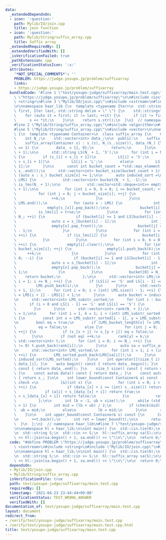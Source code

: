 ```yaml
---
data:
  _extendedDependsOn:
  - icon: ':question:'
    path: Mylib/IO/join.cpp
    title: join function
  - icon: ':question:'
    path: Mylib/String/suffix_array.cpp
    title: Suffix array
  _extendedRequiredBy: []
  _extendedVerifiedWith: []
  _isVerificationFailed: true
  _pathExtension: cpp
  _verificationStatusIcon: ':x:'
  attributes:
    '*NOT_SPECIAL_COMMENTS*': ''
    PROBLEM: https://judge.yosupo.jp/problem/suffixarray
    links:
    - https://judge.yosupo.jp/problem/suffixarray
  bundledCode: "#line 1 \"test/yosupo-judge/suffixarray/main.test.cpp\"\n#define PROBLEM\
    \ \"https://judge.yosupo.jp/problem/suffixarray\"\n\n#include <iostream>\n#include\
    \ <string>\n#line 3 \"Mylib/IO/join.cpp\"\n#include <sstream>\n#line 5 \"Mylib/IO/join.cpp\"\
    \n\nnamespace haar_lib {\n  template <typename Iter>\n  std::string join(Iter\
    \ first, Iter last, std::string delim = \" \") {\n    std::stringstream s;\n\n\
    \    for (auto it = first; it != last; ++it) {\n      if (it != first) s << delim;\n\
    \      s << *it;\n    }\n\n    return s.str();\n  }\n}  // namespace haar_lib\n\
    #line 2 \"Mylib/String/suffix_array.cpp\"\n#include <algorithm>\n#include <deque>\n\
    #line 5 \"Mylib/String/suffix_array.cpp\"\n#include <vector>\n\nnamespace haar_lib\
    \ {\n  template <typename Container>\n  class suffix_array {\n    Container s_;\n\
    \    int N_;\n    std::vector<int> data_;\n\n  public:\n    suffix_array() {}\n\
    \    suffix_array(Container s) : s_(s), N_(s_.size()), data_(N_) {\n      if (N_\
    \ == 1) {\n        data_ = {1, 0};\n        return;\n      }\n\n      s_.resize(N_\
    \ + 1);\n\n      std::string LS(N_ + 1, 'S');\n      for (int i = N_; --i >= 0;)\
    \ {\n        if (s_[i] < s_[i + 1])\n          LS[i] = 'S';\n        else if (s_[i]\
    \ > s_[i + 1])\n          LS[i] = 'L';\n        else\n          LS[i] = LS[i +\
    \ 1];\n      }\n\n      const int bucket_count = *std::max_element(s_.begin(),\
    \ s_.end());\n      std::vector<int> bucket_size(bucket_count + 1);\n      for\
    \ (auto x : s_) bucket_size[x] += 1;\n\n      auto induced_sort =\n          [&](std::vector<int>\
    \ LMS) {\n            std::vector<int> bucket(N_ + 1, -1);\n            std::vector<bool>\
    \ is_lms(N_ + 1);\n\n            std::vector<std::deque<int>> empty(bucket_count\
    \ + 1);\n\n            for (int i = 0, k = 0; i <= bucket_count; ++i) {\n    \
    \          for (int j = 0; j < bucket_size[i]; ++j) {\n                empty[i].push_back(k);\n\
    \                ++k;\n              }\n            }\n\n            std::reverse(LMS.begin(),\
    \ LMS.end());\n            for (auto x : LMS) {\n              int i = empty[s_[x]].back();\n\
    \              empty[s_[x]].pop_back();\n\n              bucket[i] = x;\n    \
    \          is_lms[i] = true;\n            }\n\n            for (int i = 0; i <=\
    \ N_; ++i) {\n              if (bucket[i] >= 1 and LS[bucket[i] - 1] == 'L') {\n\
    \                auto x = s_[bucket[i] - 1];\n                int j  = empty[x].front();\n\
    \                empty[x].pop_front();\n                bucket[j] = bucket[i]\
    \ - 1;\n              }\n            }\n\n            for (int i = 0; i <= N_;\
    \ ++i) {\n              if (is_lms[i]) {\n                bucket[i] = -1;\n  \
    \            }\n            }\n\n            for (int i = 0, k = 0; i <= bucket_count;\
    \ ++i) {\n              empty[i].clear();\n\n              for (int j = 0; j <\
    \ bucket_size[i]; ++j) {\n                empty[i].push_back(k);\n           \
    \     ++k;\n              }\n            }\n\n            for (int i = N_; i >=\
    \ 0; --i) {\n              if (bucket[i] >= 1 and LS[bucket[i] - 1] == 'S') {\n\
    \                auto x = s_[bucket[i] - 1];\n                int j  = empty[x].back();\n\
    \                empty[x].pop_back();\n                bucket[j] = bucket[i] -\
    \ 1;\n              }\n            }\n\n            bucket[0] = N_;\n        \
    \    return bucket;\n          };\n\n      std::vector<int> LMS;\n      for (int\
    \ i = 1; i <= N_; ++i) {\n        if (LS[i] == 'S' and LS[i - 1] == 'L') {\n \
    \         LMS.push_back(i);\n        }\n      }\n\n      std::vector<int> LMS_bucket_length(N_\
    \ + 1, 1);\n      for (int i = 0; i < (int) LMS.size() - 1; ++i) {\n        LMS_bucket_length[LMS[i]]\
    \ = LMS[i + 1] - LMS[i] + 1;\n      }\n\n      auto bucket = induced_sort(LMS);\n\
    \n      std::vector<int> LMS_substr_sorted;\n      for (int i : bucket) {\n  \
    \      if (i > 0 and LS[i - 1] == 'L' and LS[i] == 'S') {\n          LMS_substr_sorted.push_back(i);\n\
    \        }\n      }\n\n      std::vector<int> rank(N_ + 1);\n      rank[LMS_substr_sorted[0]]\
    \ = 1;\n\n      for (int i = 1, k = 1; i < (int) LMS_substr_sorted.size(); ++i)\
    \ {\n        const int x = LMS_substr_sorted[i - 1], y = LMS_substr_sorted[i];\n\
    \n        bool eq = true;\n        if (LMS_bucket_length[x] != LMS_bucket_length[y])\n\
    \          eq = false;\n        else {\n          for (int j = 0; j < LMS_bucket_length[x];\
    \ ++j) {\n            if (s_[x + j] != s_[y + j]) eq = false;\n          }\n \
    \       }\n\n        if (not eq) ++k;\n        rank[y] = k;\n      }\n\n     \
    \ std::vector<int> t;\n      for (int i = 0; i <= N_; ++i) {\n        if (rank[i]\
    \ != 0) t.push_back(rank[i]);\n      }\n\n      auto sa = suffix_array<std::vector<int>>(t);\n\
    \n      std::vector<int> LMS_sorted;\n      for (int i = 1; i < (int) sa.size();\
    \ ++i) {\n        LMS_sorted.push_back(LMS[sa[i]]);\n      }\n\n      data_ =\
    \ induced_sort(LMS_sorted);\n    }\n\n    int operator[](size_t i) const { return\
    \ data_[i]; }\n    auto begin() const { return data_.begin(); }\n    auto end()\
    \ const { return data_.end(); }\n    size_t size() const { return data_.size();\
    \ }\n    const auto& data() const { return data_; }\n    const auto& str() const\
    \ { return s_; }\n\n    int lower_bound(const Container& a) const {\n      auto\
    \ check =\n          [&](int x) {\n            for (int i = 0; i < (int) a.size();\
    \ ++i) {\n              if (data_[x] + i >= (int) s_.size()) return false;\n \
    \             if (a[i] < s_[data_[x] + i]) return true;\n              if (a[i]\
    \ > s_[data_[x] + i]) return false;\n            }\n            return true;\n\
    \          };\n\n      int lb = -1, ub = size();\n      while (std::abs(lb - ub)\
    \ > 1) {\n        int mid = (lb + ub) / 2;\n        if (check(mid))\n        \
    \  ub = mid;\n        else\n          lb = mid;\n      }\n\n      return ub;\n\
    \    }\n\n    int upper_bound(const Container& s) const {\n      Container t(s);\n\
    \n      ++t.back();\n      int ret = lower_bound(t);\n\n      return ret;\n  \
    \  }\n  };\n}  // namespace haar_lib\n#line 7 \"test/yosupo-judge/suffixarray/main.test.cpp\"\
    \n\nnamespace hl = haar_lib;\n\nint main() {\n  std::cin.tie(0);\n  std::ios::sync_with_stdio(false);\n\
    \n  std::string S;\n  std::cin >> S;\n  hl::suffix_array sa(S);\n\n  std::cout\
    \ << hl::join(sa.begin() + 1, sa.end()) << \"\\n\";\n\n  return 0;\n}\n"
  code: "#define PROBLEM \"https://judge.yosupo.jp/problem/suffixarray\"\n\n#include\
    \ <iostream>\n#include <string>\n#include \"Mylib/IO/join.cpp\"\n#include \"Mylib/String/suffix_array.cpp\"\
    \n\nnamespace hl = haar_lib;\n\nint main() {\n  std::cin.tie(0);\n  std::ios::sync_with_stdio(false);\n\
    \n  std::string S;\n  std::cin >> S;\n  hl::suffix_array sa(S);\n\n  std::cout\
    \ << hl::join(sa.begin() + 1, sa.end()) << \"\\n\";\n\n  return 0;\n}\n"
  dependsOn:
  - Mylib/IO/join.cpp
  - Mylib/String/suffix_array.cpp
  isVerificationFile: true
  path: test/yosupo-judge/suffixarray/main.test.cpp
  requiredBy: []
  timestamp: '2021-04-23 23:44:44+09:00'
  verificationStatus: TEST_WRONG_ANSWER
  verifiedWith: []
documentation_of: test/yosupo-judge/suffixarray/main.test.cpp
layout: document
redirect_from:
- /verify/test/yosupo-judge/suffixarray/main.test.cpp
- /verify/test/yosupo-judge/suffixarray/main.test.cpp.html
title: test/yosupo-judge/suffixarray/main.test.cpp
---
```

